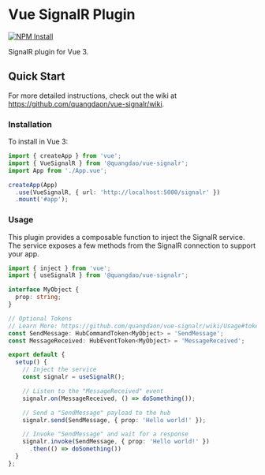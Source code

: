 # Vue SignalR Plugin

[![NPM Install](https://nodei.co/npm/@quangdao/vue-signalr.png?mini=true)](https://www.npmjs.com/package/@quangdao/vue-signalr)

SignalR plugin for Vue 3.

## Quick Start

For more detailed instructions, check out the wiki at <https://github.com/quangdaon/vue-signalr/wiki>.

### Installation

To install in Vue 3:

```typescript
import { createApp } from 'vue';
import { VueSignalR } from '@quangdao/vue-signalr';
import App from './App.vue';

createApp(App)
  .use(VueSignalR, { url: 'http://localhost:5000/signalr' })
  .mount('#app');
```

### Usage

This plugin provides a composable function to inject the SignalR service. The service exposes a few methods from the SignalR connection to support your app.

```typescript
import { inject } from 'vue';
import { useSignalR } from '@quangdao/vue-signalr';

interface MyObject {
  prop: string;
}

// Optional Tokens
// Learn More: https://github.com/quangdaon/vue-signalr/wiki/Usage#tokens
const SendMessage: HubCommandToken<MyObject> = 'SendMessage';
const MessageReceived: HubEventToken<MyObject> = 'MessageReceived';

export default {
  setup() {
    // Inject the service
    const signalr = useSignalR();

    // Listen to the "MessageReceived" event
    signalr.on(MessageReceived, () => doSomething());

    // Send a "SendMessage" payload to the hub
    signalr.send(SendMessage, { prop: 'Hello world!' });

    // Invoke "SendMessage" and wait for a response
    signalr.invoke(SendMessage, { prop: 'Hello world!' })
      .then(() => doSomething())
  }
};
```
